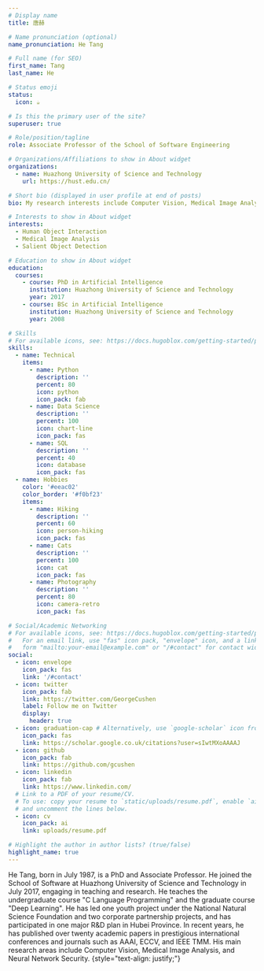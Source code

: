 ```yaml
---
# Display name
title: 唐赫

# Name pronunciation (optional)
name_pronunciation: He Tang

# Full name (for SEO)
first_name: Tang
last_name: He

# Status emoji
status:
  icon: ☕️

# Is this the primary user of the site?
superuser: true

# Role/position/tagline
role: Associate Professor of the School of Software Engineering

# Organizations/Affiliations to show in About widget
organizations:
  - name: Huazhong University of Science and Technology
    url: https://hust.edu.cn/

# Short bio (displayed in user profile at end of posts)
bio: My research interests include Computer Vision, Medical Image Analysis, Neural Network Security.

# Interests to show in About widget
interests:
  - Human Object Interaction
  - Medical Image Analysis
  - Salient Object Detection

# Education to show in About widget
education:
  courses:
    - course: PhD in Artificial Intelligence
      institution: Huazhong University of Science and Technology
      year: 2017
    - course: BSc in Artificial Intelligence
      institution: Huazhong University of Science and Technology
      year: 2008

# Skills
# For available icons, see: https://docs.hugoblox.com/getting-started/page-builder/#icons
skills:
  - name: Technical
    items:
      - name: Python
        description: ''
        percent: 80
        icon: python
        icon_pack: fab
      - name: Data Science
        description: ''
        percent: 100
        icon: chart-line
        icon_pack: fas
      - name: SQL
        description: ''
        percent: 40
        icon: database
        icon_pack: fas
  - name: Hobbies
    color: '#eeac02'
    color_border: '#f0bf23'
    items:
      - name: Hiking
        description: ''
        percent: 60
        icon: person-hiking
        icon_pack: fas
      - name: Cats
        description: ''
        percent: 100
        icon: cat
        icon_pack: fas
      - name: Photography
        description: ''
        percent: 80
        icon: camera-retro
        icon_pack: fas

# Social/Academic Networking
# For available icons, see: https://docs.hugoblox.com/getting-started/page-builder/#icons
#   For an email link, use "fas" icon pack, "envelope" icon, and a link in the
#   form "mailto:your-email@example.com" or "/#contact" for contact widget.
social:
  - icon: envelope
    icon_pack: fas
    link: '/#contact'
  - icon: twitter
    icon_pack: fab
    link: https://twitter.com/GeorgeCushen
    label: Follow me on Twitter
    display:
      header: true
  - icon: graduation-cap # Alternatively, use `google-scholar` icon from `ai` icon pack
    icon_pack: fas
    link: https://scholar.google.co.uk/citations?user=sIwtMXoAAAAJ
  - icon: github
    icon_pack: fab
    link: https://github.com/gcushen
  - icon: linkedin
    icon_pack: fab
    link: https://www.linkedin.com/
  # Link to a PDF of your resume/CV.
  # To use: copy your resume to `static/uploads/resume.pdf`, enable `ai` icons in `params.yaml`,
  # and uncomment the lines below.
  - icon: cv
    icon_pack: ai
    link: uploads/resume.pdf

# Highlight the author in author lists? (true/false)
highlight_name: true
---
```


He Tang, born in July 1987, is a PhD and Associate Professor. He joined the School of Software at Huazhong University of Science and Technology in July 2017, engaging in teaching and research. He teaches the undergraduate course "C Language Programming" and the graduate course "Deep Learning". He has led one youth project under the National Natural Science Foundation and two corporate partnership projects, and has participated in one major R&D plan in Hubei Province. In recent years, he has published over twenty academic papers in prestigious international conferences and journals such as AAAI, ECCV, and IEEE TMM. His main research areas include Computer Vision, Medical Image Analysis, and Neural Network Security.
{style="text-align: justify;"}
